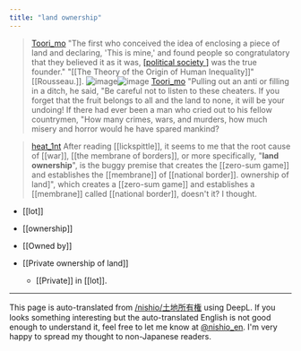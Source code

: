 ```yaml
---
title: "land ownership"
---
```


> [Toori_mo](https://x.com/Toori_mo/status/1818688104435515814) "The first who conceived the idea of enclosing a piece of land and declaring, 'This is mine,' and found people so congratulatory that they believed it as it was, [[political society ]]([[nation]]) was the true founder."
>  "[[The Theory of the Origin of Human Inequality]]" [[Rousseau.]].
>  ![image](https://gyazo.com/8f2ee7f429509d95e500135a8fd82a9c/thumb/1000)![image](https://gyazo.com/1f7534e5ac7253a62d4ea7dc4e0837cb/thumb/1000)
> [Toori_mo](https://x.com/Toori_mo/status/1818688389920494029) "Pulling out an anti or filling in a ditch, he said, "Be careful not to listen to these cheaters. If you forget that the fruit belongs to all and the land to none, it will be your undoing! If there had ever been a man who cried out to his fellow countrymen, "How many crimes, wars, and murders, how much misery and horror would he have spared mankind?


> [heat_1nt](https://x.com/heat_1nt/status/1818915256280006908) After reading [[lickspittle]], it seems to me that the root cause of [[war]], [[the membrane of borders]], or more specifically, "**land ownership**", is the buggy premise that creates the [[zero-sum game]] and establishes the [[membrane]] of [[national border]]. ownership of land]", which creates a [[zero-sum game]] and establishes a [[membrane]] called [[national border]], doesn't it? I thought.

- [[lot]]
- [[ownership]]
- [[Owned by]]

- [[Private ownership of land]]
    - [[Private]] in [[lot]].

---
This page is auto-translated from [/nishio/土地所有権](https://scrapbox.io/nishio/土地所有権) using DeepL. If you looks something interesting but the auto-translated English is not good enough to understand it, feel free to let me know at [@nishio_en](https://twitter.com/nishio_en). I'm very happy to spread my thought to non-Japanese readers.
